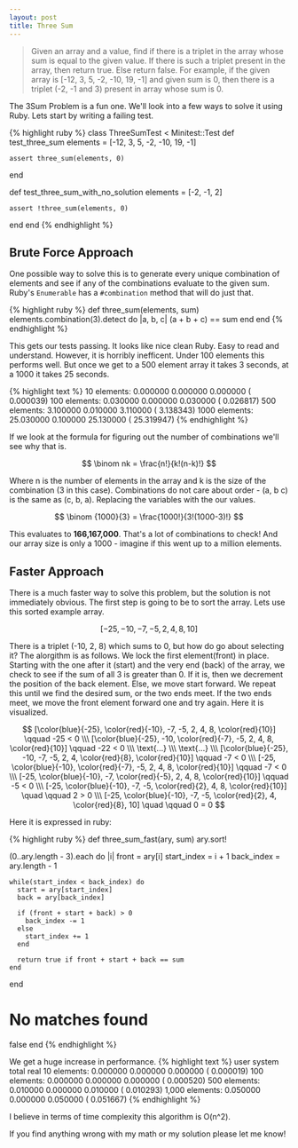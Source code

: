 ```yaml
---
layout: post
title: Three Sum
---
```

> Given an array and a value, find if there is a triplet in the array whose sum
> is equal to the given value. If there is such a triplet present in the array,
> then return true. Else return false. For example, if the given array is [-12,
> 3, 5, -2, -10, 19, -1] and given sum is 0, then there is a triplet (-2, -1
> and 3) present in array whose sum is 0.

The 3Sum Problem is a fun one. We'll look into a few ways to solve it using
Ruby. Lets start by writing a failing test.

{% highlight ruby %}
class ThreeSumTest < Minitest::Test
  def test_three_sum
    elements = [-12, 3, 5, -2, -10, 19, -1]

    assert three_sum(elements, 0)
  end

  def test_three_sum_with_no_solution
    elements = [-2, -1, 2]

    assert !three_sum(elements, 0)
  end
end
{% endhighlight %}

## Brute Force Approach
One possible way to solve this is to generate every unique combination of
elements and see if any of the combinations evaluate to the given sum. Ruby's
`Enumerable` has a `#combination` method that will do just that.

{% highlight ruby %}
def three_sum(elements, sum)
  elements.combination(3).detect do |a, b, c|
    (a + b + c) == sum
  end
end
{% endhighlight %}

This gets our tests passing. It looks like nice clean Ruby. Easy to read and
understand. However, it is horribly inefficent. Under 100 elements this
performs well. But once we get to a 500 element array it takes 3 seconds, at a
1000 it takes 25 seconds.

{% highlight text %}
10 elements:   0.000000    0.000000   0.000000 (  0.000039)
100 elements:  0.030000    0.000000   0.030000 (  0.026817)
500 elements:  3.100000    0.010000   3.110000 (  3.138343)
1000 elements: 25.030000   0.100000  25.130000 ( 25.319947)
{% endhighlight %}

If we look at the formula for figuring out the number of combinations we'll see
why that is.

$$
\binom nk = \frac{n!}{k!(n-k)!}
$$

Where n is the number of elements in the array and k is the size of the
combination (3 in this case). Combinations do not care about order - (a, b c)
is the same as (c, b, a). Replacing the variables with the our values.

$$
\binom {1000}{3} = \frac{1000!}{3!(1000-3)!}
$$


This evaluates to **166,167,000**. That's a lot of combinations to check! And
our array size is only a 1000 - imagine if this went up to a million elements.


## Faster Approach
There is a much faster way to solve this problem, but the solution is not
immediately obvious. The first step is going to be to sort the array. Lets use
this sorted example array.

$$
[-25, -10, -7, -5, 2, 4, 8, 10]
$$

There is a triplet (-10, 2, 8) which sums to 0, but how do go about selecting
it? The alorgithm is as follows.  We lock the first element(front) in place.
Starting with the one after it (start) and the very end (back) of the array, we
check to see if the sum of all 3 is greater than 0. If it is, then we decrement
the position of the back element. Else, we move start forward. We repeat
this until we find the desired sum, or the two ends meet. If the two ends meet,
we move the front element forward one and try again. Here it is visualized.

$$
[\color{blue}{-25}, \color{red}{-10}, -7, -5, 2, 4, 8, \color{red}{10}] \qquad -25 < 0
\\\
[\color{blue}{-25}, -10, \color{red}{-7}, -5, 2, 4, 8, \color{red}{10}] \qquad -22 < 0
\\\
\text{...}
\\\
\text{...}
\\\
[\color{blue}{-25}, -10, -7, -5, 2, 4, \color{red}{8}, \color{red}{10}] \qquad -7 < 0
\\\
[-25, \color{blue}{-10}, \color{red}{-7}, -5, 2, 4, 8, \color{red}{10}] \qquad -7 < 0
\\\
[-25, \color{blue}{-10}, -7, \color{red}{-5}, 2, 4, 8, \color{red}{10}] \qquad -5 < 0
\\\
[-25, \color{blue}{-10}, -7, -5, \color{red}{2}, 4, 8, \color{red}{10}] \quad \qquad 2 > 0
\\\
[-25, \color{blue}{-10}, -7, -5, \color{red}{2}, 4, \color{red}{8}, 10] \quad \qquad 0 = 0
$$

Here it is expressed in ruby:

{% highlight ruby %}
def three_sum_fast(ary, sum)
  ary.sort!

  (0..ary.length - 3).each do |i|
    front = ary[i]
    start_index = i + 1
    back_index = ary.length - 1

    while(start_index < back_index) do
      start = ary[start_index]
      back = ary[back_index]

      if (front + start + back) > 0
        back_index -= 1
      else
        start_index += 1
      end

      return true if front + start + back == sum
    end
  end

  # No matches found
  false
end
{% endhighlight %}


We get a huge increase in performance.
{% highlight text %}
user             system     total      real
10 elements:     0.000000   0.000000   0.000000 (  0.000019)
100 elements:    0.000000   0.000000   0.000000 (  0.000520)
500 elements:    0.010000   0.000000   0.010000 (  0.010293)
1,000 elements:  0.050000   0.000000   0.050000 (  0.051667)
{% endhighlight %}

I believe in terms of time complexity this algorithm is O(n^2).

If you find anything wrong with my math or my solution please let me know!
